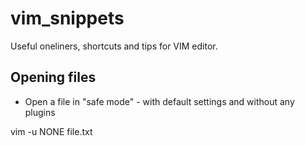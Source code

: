 # vim_snippets
Useful oneliners, shortcuts and tips for VIM editor.

## Opening files


*  Open a file in "safe mode" - with default settings and without any plugins


  vim -u NONE file.txt


